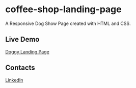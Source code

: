 # coffee-shop-landing-page

A Responsive Dog Show Page created with HTML and CSS.

## Live Demo 
<a href='https://yafet-123.github.io/Doggy-Landing-Page/' target="_blank">Doggy Landing Page</a>

## Contacts
<a href="https://www.linkedin.com/in/yafet-addisu-525107249/" target="_blank"></i>LinkedIn</a>
